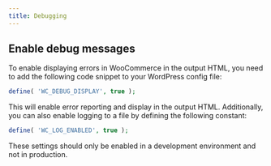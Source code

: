 ```yaml
---
title: Debugging
---
```


## Enable debug messages

To enable displaying errors in WooCommerce in the output HTML, you need to add the following code snippet to your WordPress config file:

```php
define( 'WC_DEBUG_DISPLAY', true );
```

This will enable error reporting and display in the output HTML. Additionally, you can also enable logging to a file by defining the following constant:

```php
define( 'WC_LOG_ENABLED', true );
```

These settings should only be enabled in a development environment and not in production.

